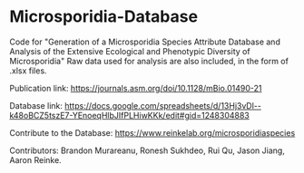 # Microsporidia-Database

Code for "Generation of a Microsporidia Species Attribute Database and Analysis of the Extensive Ecological and Phenotypic Diversity of Microsporidia"
Raw data used for analysis are also included, in the form of .xlsx files.

Publication link: https://journals.asm.org/doi/10.1128/mBio.01490-21

Database link: https://docs.google.com/spreadsheets/d/13Hj3vDl--k48oBCZ5tszE7-YEnoeqHlbJIfPLHiwKKk/edit#gid=1248304883

Contribute to the Database: https://www.reinkelab.org/microsporidiaspecies

Contributors:
Brandon Murareanu,
Ronesh Sukhdeo,
Rui Qu,
Jason Jiang,
Aaron Reinke.
